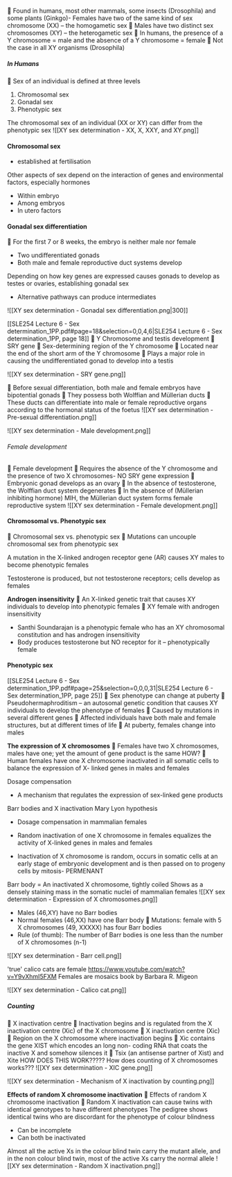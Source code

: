  Found in humans, most other mammals, some insects (Drosophila) and some plants (Ginkgo)- Females have two of the same kind of sex chromosome (XX) – the homogametic sex  Males have two distinct sex chromosomes (XY) – the heterogametic sex  In humans, the presence of a Y chromosome = male and the absence of a Y chromosome = female  Not the case in all XY organisms (Drosophila)



##### In Humans
 Sex of an individual is defined at three levels
1) Chromosomal sex
2) Gonadal sex
3) Phenotypic sex

The chromosomal sex of an individual (XX or XY) can differ from the phenotypic sex
![[XY sex determination - XX, X, XXY, and XY.png]]

#### Chromosomal sex
- established at fertilisation

Other aspects of sex depend on the interaction of genes and environmental factors, especially hormones
- Within embryo 
- Among embryos
- In utero factors

#### Gonadal sex differentiation
  For the first 7 or 8 weeks, the embryo is neither male nor female
 - Two undifferentiated gonads
 - Both male and female reproductive duct systems develop
 
 Depending on how key genes are expressed causes gonads to develop as testes or ovaries, establishing gonadal sex
 - Alternative pathways can produce intermediates

![[XY sex determination - Gonadal sex differentiation.png|300]]


[[SLE254 Lecture 6 - Sex determination_1PP.pdf#page=18&selection=0,0,4,6|SLE254 Lecture 6 - Sex determination_1PP, page 18]]
 Y Chromosome and testis development  SRY gene  Sex-determining region of the Y chromosome  Located near the end of the short arm of the Y chromosome  Plays a major role in causing the undifferentiated gonad to develop into a testis

![[XY sex determination - SRY gene.png]]

 Before sexual differentiation, both male and female embryos have bipotential gonads  They possess both Wolffian and Müllerian ducts  These ducts can differentiate into male or female reproductive organs according to the hormonal status of the foetus
![[XY sex determination - Pre-sexual differentiation.png]]

![[XY sex determination - Male development.png]]


###### Female development
 Female development  Requires the absence of the Y chromosome and the presence of two X chromosomes- NO SRY gene expression  Embryonic gonad develops as an ovary  In the absence of testosterone, the Wolffian duct system degenerates  In the absence of (Müllerian inhibiting hormone) MIH, the Müllerian duct system forms female reproductive system
![[XY sex determination - Female development.png]]


#### Chromosomal vs. Phenotypic sex
 Chromosomal sex vs. phenotypic sex  Mutations can uncouple chromosomal sex from phenotypic sex

A mutation in the X-linked androgen receptor gene (AR) causes XY males to become phenotypic females

Testosterone is produced, but not testosterone receptors; cells develop as females

**Androgen insensitivity**  An X-linked genetic trait that causes XY individuals to develop into phenotypic females
 XY female with androgen insensitivity
- Santhi Soundarajan is a phenotypic female who has an XY chromosomal constitution and has androgen insensitivity
- Body produces testosterone but NO receptor for it – phenotypically female

#### Phenotypic sex
[[SLE254 Lecture 6 - Sex determination_1PP.pdf#page=25&selection=0,0,0,31|SLE254 Lecture 6 - Sex determination_1PP, page 25]]
 Sex phenotype can change at puberty  Pseudohermaphroditism – an autosomal genetic condition that causes XY individuals to develop the phenotype of females  Caused by mutations in several different genes  Affected individuals have both male and female structures, but at different times of life  At puberty, females change into males

**The expression of X chromosomes**
 Females have two X chromosomes, males have one; yet the amount of gene product is the same HOW?  Human females have one X chromosome inactivated in all somatic cells to balance the expression of X- linked genes in males and females

Dosage compensation
- A mechanism that regulates the expression of sex-linked gene products

Barr bodies and X inactivation
Mary Lyon hypothesis
- Dosage compensation in mammalian females
- Random inactivation of one X chromosome in females equalizes the activity of X-linked genes in males and females

- Inactivation of X chromosome is random, occurs in somatic cells at an early stage of embryonic development and is then passed on to progeny cells by mitosis- PERMENANT

Barr body = An inactivated X chromosome, tightly coiled
Shows as a densely staining mass in the somatic nuclei of mammalian females
![[XY sex determination - Expression of X chromosomes.png]]

- Males (46,XY) have no Barr bodies
- Normal females (46,XX) have one Barr body  Mutations: female with 5 X chromosomes (49, XXXXX) has four Barr bodies
- Rule (of thumb): The number of Barr bodies is one less than the number of X chromosomes (n-1)

![[XY sex determination - Barr cell.png]]

'true' calico cats are female
https://www.youtube.com/watch?v=Y9vXhmI5FXM
Females are mosaics book by Barbara R. Migeon

![[XY sex determination - Calico cat.png]]



##### Counting
 X inactivation centre  Inactivation begins and is regulated from the X inactivation centre (Xic) of the X chromosome  X inactivation centre (Xic)  Region on the X chromosome where inactivation begins  Xic contains the gene XIST which encodes an long non- coding RNA that coats the inactive X and somehow silences it  Tsix (an antisense partner of Xist) and Xite HOW DOES THIS WORK????? How does counting of X chromosomes works???
![[XY sex determination - XIC gene.png]]

![[XY sex determination - Mechanism of X inactivation by counting.png]]


**Effects of random X chromosome inactivation**
 Effects of random X chromosome inactivation  Random X inactivation can cause twins with identical genotypes to have different phenotypes The pedigree shows identical twins who are discordant for the phenotype of colour blindness 

- Can be incomplete
- Can both be inactivated

Almost all the active Xs in the colour blind twin carry the mutant allele, and in the non colour blind twin, most of the active Xs carry the normal allele
![[XY sex determination - Random X inactivation.png]]

